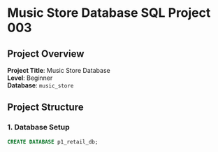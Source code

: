 # Music Store Database SQL Project 003

## Project Overview

**Project Title**: Music Store Database  
**Level**: Beginner  
**Database**: `music_store`

## Project Structure

### 1. Database Setup

```sql
CREATE DATABASE p1_retail_db;
```
